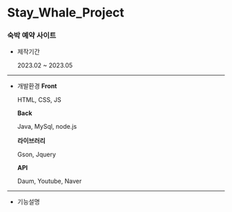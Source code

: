 # Stay_Whale_Project

### 숙박 예약 사이트

* 제작기간

  2023.02 ~ 2023.05
  
---
  
* 개발환경
  **Front**
  
  HTML, CSS, JS
  
  **Back**
  
  Java, MySql, node.js
  
  **라이브러리**
  
  Gson, Jquery
  
  **API**
  
  Daum, Youtube, Naver
  
---
  
* 기능설명

